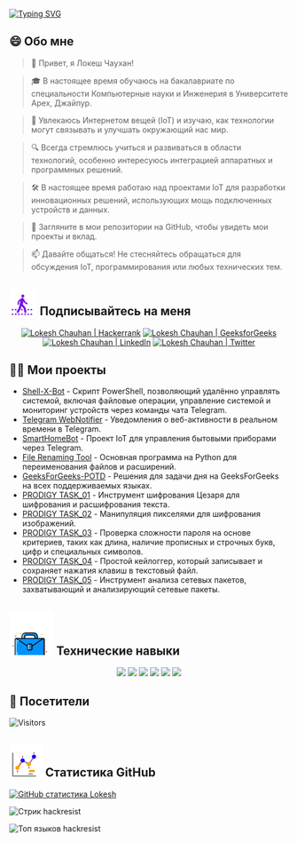 [![Typing SVG](https://readme-typing-svg.demolab.com?font=Fira+Code&weight=800&size=22&pause=1000&center=true&vCenter=true&width=835&lines=%F0%9F%91%8B%D0%9F%D1%80%D0%B8%D0%B2%D0%B5%D1%82%2C+%D0%BF%D0%BE%D1%81%D0%B5%D1%82%D0%B8%D1%82%D0%B5%D0%BB%D0%B8.+%D0%94%D0%BE%D0%B1%D1%80%D0%BE+%D0%BF%D0%BE%D0%B6%D0%B0%D0%BB%D0%BE%D0%B2%D0%B0%D1%82%D1%8C+%D1%81%D1%8E%D0%B4%D0%B0!%F0%9F%91%8B;%F0%9F%9A%80+%D0%94%D0%B0%D0%B2%D0%B0%D0%B9%D1%82%D0%B5+%D1%81%D0%BE%D0%B7%D0%B4%D0%B0%D0%B2%D0%B0%D1%82%D1%8C+%D0%B2%D0%B5%D0%BB%D0%B8%D0%BA%D0%BE%D0%B5+%D0%B2%D0%BC%D0%B5%D1%81%D1%82%D0%B5!+%F0%9F%9A%80;%E2%9C%A8+%D0%92+%D0%BC%D0%B8%D1%80%D0%B5+%D1%82%D0%B5%D1%85%D0%BD%D0%BE%D0%BB%D0%BE%D0%B3%D0%B8%D0%B9+%D0%B8+%D0%B7%D0%B0+%D0%B5%D0%B3%D0%BE+%D0%BF%D1%80%D0%B5%D0%B4%D0%B5%D0%BB%D0%B0%D0%BC%D0%B8.+%E2%9C%A8)](https://git.io/typing-svg)

## 😄 Обо мне
> 👋 Привет, я Локеш Чаухан!

> 🎓 В настоящее время обучаюсь на бакалавриате по специальности Компьютерные науки и Инженерия в Университете Apex, Джайпур.

> 🌟 Увлекаюсь Интернетом вещей (IoT) и изучаю, как технологии могут связывать и улучшать окружающий нас мир.

> 🔍 Всегда стремлюсь учиться и развиваться в области технологий, особенно интересуюсь интеграцией аппаратных и программных решений.

> 🛠 В настоящее время работаю над проектами IoT для разработки инновационных решений, использующих мощь подключенных устройств и данных.

> 🔭 Загляните в мои репозитории на GitHub, чтобы увидеть мои проекты и вклад.

> 📫 Давайте общаться! Не стесняйтесь обращаться для обсуждения IoT, программирования или любых технических тем.

## ![Follow Me](/icon/follow.svg) Подписывайтесь на меня
<p align="center">
    <a href="https://www.hackerrank.com/profile/lokeshchauhan"><img src="https://img.shields.io/badge/Hackerrank-100000?style=plastic&logo=hackerrank&logoColor=FFFFFF&labelColor=42BA3D&color=0EA608" alt="Lokesh Chauhan | Hackerrank"/></a>
    <a href="https://auth.geeksforgeeks.org/user/lokeshchauhan"><img src="https://img.shields.io/badge/GeeksforGeeks-100000?style=plastic&logo=geeksforgeeks&logoColor=FFFFFF&labelColor=42BA3D&color=23891F" alt="Lokesh Chauhan | GeeksforGeeks"/></a>
    <a href="https://www.linkedin.com/in/lokeshchauhanapex/"><img src="https://img.shields.io/badge/Linkedin-10000?style=plastic&logo=LinkedIn&logoColor=FFFFFF&labelColor=2A79D7&color=2A79D7" alt="Lokesh Chauhan | LinkedIn"/></a>
<a href="https://x.com/Hackresist"><img src="https://img.shields.io/badge/Twitter-100000?style=plastic&logo=x&logoColor=ffffff&labelColor=000000&color=0e1525" alt="Lokesh Chauhan | Twitter"/>
    </a>
    
</p>

## 👨‍💻 Мои проекты
* [Shell-X-Bot](https://github.com/HackResist/Shell-X-bot) - Скрипт PowerShell, позволяющий удалённо управлять системой, включая файловые операции, управление системой и мониторинг устройств через команды чата Telegram.
* [Telegram WebNotifier](https://github.com/HackResist/Telegram_WebNotifier) - Уведомления о веб-активности в реальном времени в Telegram.
* [SmartHomeBot](https://github.com/HackResist/SmartHomeBot) - Проект IoT для управления бытовыми приборами через Telegram.
* [File Renaming Tool](https://github.com/HackResist/File-Renaming-Tool) - Основная программа на Python для переименования файлов и расширений.
* [GeeksForGeeks-POTD](https://github.com/HackResist/GeeksForGeeks-POTD) - Решения для задачи дня на GeeksForGeeks на всех поддерживаемых языках.
* [PRODIGY TASK_01](https://github.com/HackResist/PRODIGY_CS_01) - Инструмент шифрования Цезаря для шифрования и расшифрования текста.
* [PRODIGY TASK_02](https://github.com/HackResist/PRODIGY_CS_02) - Манипуляция пикселями для шифрования изображений.
* [PRODIGY TASK_03](https://github.com/HackResist/PRODIGY_CS_03) - Проверка сложности пароля на основе критериев, таких как длина, наличие прописных и строчных букв, цифр и специальных символов.
* [PRODIGY TASK_04](https://github.com/HackResist/PRODIGY_CS_04) - Простой кейлоггер, который записывает и сохраняет нажатия клавиш в текстовый файл.
* [PRODIGY TASK_05](https://github.com/HackResist/PRODIGY_CS_05) - Инструмент анализа сетевых пакетов, захватывающий и анализирующий сетевые пакеты.

## ![Technical Skills](/icon/Skill.svg) Технические навыки
<p align="center">
  <a href="https://www.open-std.org/JTC1/SC22/WG14/">
    <img src="https://skillicons.dev/icons?i=c" /></a>
  <a href="https://www.oracle.com/java/">
    <img src="https://skillicons.dev/icons?i=java" /></a>
  <a href="https://isocpp.org/">
    <img src="https://skillicons.dev/icons?i=cpp" /></a>
  <a href="https://www.python.org/">
    <img src="https://skillicons.dev/icons?i=py" /></a>
  <a href="https://www.gnu.org/software/bash/">
    <img src="https://skillicons.dev/icons?i=bash" /></a>
  <a href="https://ecma-international.org/publications-and-standards/standards/ecma-262/">
    <img src="https://skillicons.dev/icons?i=js" /></a>
</p>

## 👀 Посетители
![Visitors](https://moe-counter.glitch.me/get/@HackResist?theme=rule34)

## ![Github Stats](/icon/graph.svg) Статистика GitHub
[![GitHub статистика Lokesh](https://github-readme-stats.vercel.app/api?username=HackResist&show_icons=true&theme=dark&count_private=true)](https://github.com/HackResist)

![Стрик hackresist](https://github-readme-streak-stats.herokuapp.com/?user=hackresist&theme=cobalt&hide_border=false)

![Топ языков hackresist](https://github-readme-stats.vercel.app/api/top-langs/?username=hackresist&theme=cobalt&show_icons=true&hide_border=false&layout=compact)
